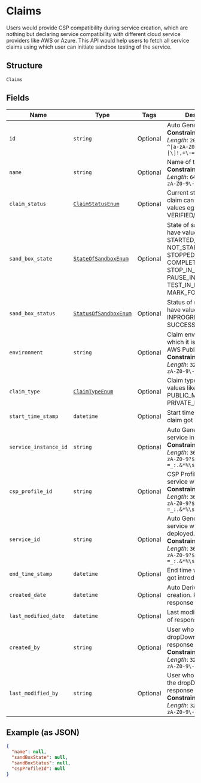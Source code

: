 
# Claims

Users would provide CSP compatibility during service creation, which are nothing but declaring service compatibility with different cloud service providers like AWS or Azure. This API would help users to fetch all  service claims using which user can initiate sandbox testing of the service.

## Structure

`Claims`

## Fields

| Name | Type | Tags | Description |
|  --- | --- | --- | --- |
| `id` | `string` | Optional | Auto Generated Id.<br>**Constraints**: *Maximum Length*: `200`, *Pattern*: `^[a-zA-Z0-9?$@#()\[\]!,+\-=_:.&*%\s]+$` |
| `name` | `string` | Optional | Name of the claim.<br>**Constraints**: *Maximum Length*: `64`, *Pattern*: `^[a-zA-Z0-9\-_]+$` |
| `claim_status` | [`ClaimStatusEnum`](../../doc/models/claim-status-enum.md) | Optional | Current status of the claim can have only two values eg: VERIFIED/UNVERIFIED. |
| `sand_box_state` | [`StateOfSandboxEnum`](../../doc/models/state-of-sandbox-enum.md) | Optional | State of sandbox can have value like - STARTED, NOT_STARTED, STOPPED, PAUSED, COMPLETED, DELETED, STOP_IN_PROGRESS, PAUSE_IN_PROGRESS, TEST_IN_PROGRESS, MARK_FOR_DELETEION. |
| `sand_box_status` | [`StatusOfSandboxEnum`](../../doc/models/status-of-sandbox-enum.md) | Optional | Status of sandbox can have value like - NA, INPROGRESS, SUCCESS, FAILED. |
| `environment` | `string` | Optional | Claim environment in which it is deployed eg: AWS Public Cloud.<br>**Constraints**: *Maximum Length*: `32`, *Pattern*: `^[a-zA-Z0-9\- _]+$` |
| `claim_type` | [`ClaimTypeEnum`](../../doc/models/claim-type-enum.md) | Optional | Claim type can have values like - PUBLIC_MEC, PRIVATE_MEC. |
| `start_time_stamp` | `datetime` | Optional | Start time when the claim got introduced. |
| `service_instance_id` | `string` | Optional | Auto Generated Id of the service instance.<br>**Constraints**: *Maximum Length*: `36`, *Pattern*: `^[a-zA-Z0-9?$@#()\[\]!,+\-=_:.&*%\s]+$` |
| `csp_profile_id` | `string` | Optional | CSP Profile ID in which service will be deployed.<br>**Constraints**: *Maximum Length*: `36`, *Pattern*: `^[a-zA-Z0-9?$@#()\[\]!,+\-=_:.&*%\s]+$` |
| `service_id` | `string` | Optional | Auto Generated Id of the service which is to be deployed.<br>**Constraints**: *Maximum Length*: `36`, *Pattern*: `^[a-zA-Z0-9?$@#()\[\]!,+\-=_:.&*%\s]+$` |
| `end_time_stamp` | `datetime` | Optional | End time when the claim got introduced. |
| `created_date` | `datetime` | Optional | Auto Derived Time of creation. Part of response only |
| `last_modified_date` | `datetime` | Optional | Last modified time. Part of response only |
| `created_by` | `string` | Optional | User who created the dropDown. Part of response only<br>**Constraints**: *Maximum Length*: `32`, *Pattern*: `^[a-zA-Z0-9\-_]+$` |
| `last_modified_by` | `string` | Optional | User who last modified the dropDown. Part of response only<br>**Constraints**: *Maximum Length*: `32`, *Pattern*: `^[a-zA-Z0-9\-_]+$` |

## Example (as JSON)

```json
{
  "name": null,
  "sandBoxState": null,
  "sandBoxStatus": null,
  "cspProfileId": null
}
```

